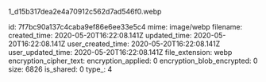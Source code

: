 1_d15b317dea2e4a70912c562d7ad546f0.webp

id: 7f7bc90a137c4caba9ef86e6ee33e5c4
mime: image/webp
filename: 
created_time: 2020-05-20T16:22:08.141Z
updated_time: 2020-05-20T16:22:08.141Z
user_created_time: 2020-05-20T16:22:08.141Z
user_updated_time: 2020-05-20T16:22:08.141Z
file_extension: webp
encryption_cipher_text: 
encryption_applied: 0
encryption_blob_encrypted: 0
size: 6826
is_shared: 0
type_: 4